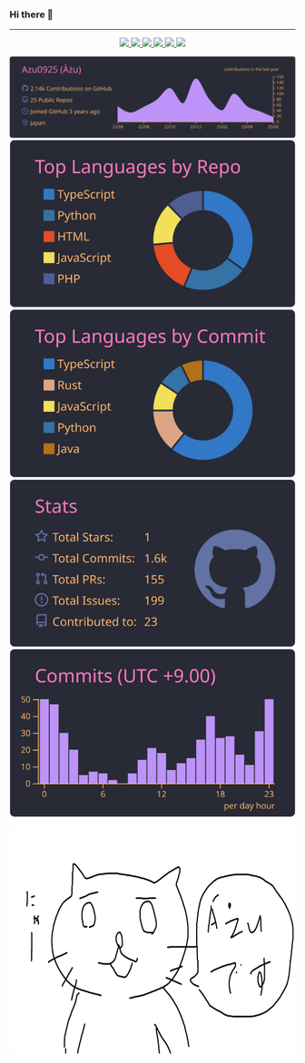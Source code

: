 ### Hi there 👋

---

<p align="center">
  <a href="https://twitter.com/yamaneko717"> 
    <img src="https://img.shields.io/static/v1?label=&message=Azu0925&color=blue&style=flat-square&logo=twitter&logoColor=white">
  </a> 
  <a href="https://www.youtube.com/channel/UCXM4HmDV9zZEQRYhGw3p3Cg">
    <img src="https://img.shields.io/static/v1?label=&message=%C3%80%C5%BCu(%E3%81%82%E3%81%9A)&color=red&style=flat-square&logo=Youtube&logoColor=white">
  </a>
  <a href="https://www.instagram.com/azu_azu_0925/">
    <img src="https://img.shields.io/static/v1?label=&message=azu_azu_0925&color=ff69b4&style=flat-square&logo=instagram&logoColor=white">
  </a> 
  <a href="https://qiita.com/yamaneko717">
    <img src="https://img.shields.io/static/v1?label=&message=yamaneko717&color=55C500&style=flat-square&logo=qiita&logoColor=white">
  </a> 
  <a href="https://zenn.dev/azu0925">
    <img src="https://img.shields.io/static/v1?label=&message=azu0925&color=3FA8FF&style=flat-square&logo=zenn&logoColor=white">
  </a>
  <a href="https://discord.com/app"><img src="https://img.shields.io/static/v1?label=&message=azu0925&color=6F85D3&style=flat-square&logo=discord&logoColor=white"></a>
</p>  

[![](https://raw.githubusercontent.com/Azu0925/Azu0925/main/profile-summary-card-output/dracula/0-profile-details.svg)](https://github.com/vn7n24fzkq/github-profile-summary-cards)
[![](https://raw.githubusercontent.com/Azu0925/Azu0925/main/profile-summary-card-output/dracula/1-repos-per-language.svg)](https://github.com/vn7n24fzkq/github-profile-summary-cards) [![](https://raw.githubusercontent.com/Azu0925/Azu0925/main/profile-summary-card-output/dracula/2-most-commit-language.svg)](https://github.com/vn7n24fzkq/github-profile-summary-cards)
[![](https://raw.githubusercontent.com/Azu0925/Azu0925/main/profile-summary-card-output/dracula/3-stats.svg)](https://github.com/vn7n24fzkq/github-profile-summary-cards) [![](https://raw.githubusercontent.com/Azu0925/Azu0925/main/profile-summary-card-output/dracula/4-productive-time.svg)](https://github.com/vn7n24fzkq/github-profile-summary-cards)
<p align="center"><img src="./img/cat.png" height="400px"></p>
